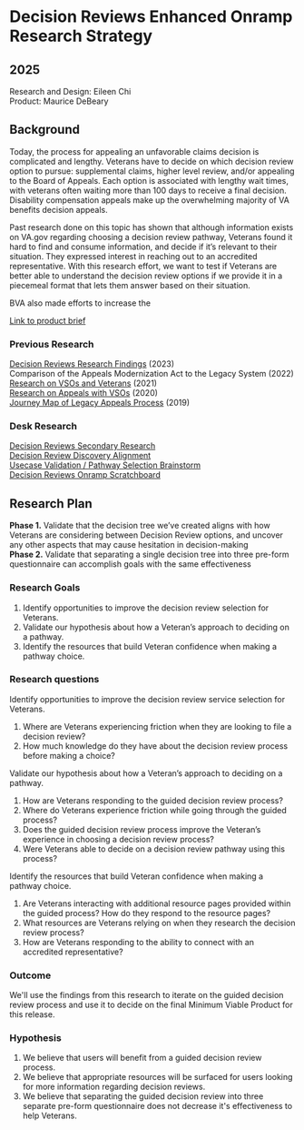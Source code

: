 # Decision Reviews Enhanced Onramp Research Strategy

## 2025

Research and Design: Eileen Chi  
Product: Maurice DeBeary

## Background

Today, the process for appealing an unfavorable claims decision is complicated and lengthy. Veterans have to decide on which decision review option to pursue: supplemental claims, higher level review, and/or appealing to the Board of Appeals. Each option is associated with lengthy wait times, with veterans often waiting more than 100 days to receive a final decision. Disability compensation appeals make up the overwhelming majority of VA benefits decision appeals.

Past research done on this topic has shown that although information exists on VA.gov regarding choosing a decision review pathway, Veterans found it hard to find and consume information, and decide if it’s relevant to their situation. They expressed interest in reaching out to an accredited representative. With this research effort, we want to test if Veterans are better able to understand the decision review options if we provide it in a piecemeal format that lets them answer based on their situation.

BVA also made efforts to increase the 

[Link to product brief](https://github.com/department-of-veterans-affairs/va.gov-team/blob/master/products/decision-reviews/Enhanced-DR-Onramp-Initiative%20Brief.md)

### Previous Research

[Decision Reviews Research Findings](https://github.com/department-of-veterans-affairs/va.gov-team/blob/a04237e74934fc8c62e3086c8c5a8d6393ce36bc/products/claim-appeal-status/research/2022-11-Decision-Reviews/research-findings.md) (2023)  
Comparison of the Appeals Modernization Act to the Legacy System (2022)  
[Research on VSOs and Veterans](https://github.com/department-of-veterans-affairs/va.gov-team/blob/master/products/ebenefits/view-update-POA/research-design/vso-discovery-interviews/vso-discovery-research-findings.md) (2021)  
[Research on Appeals with VSOs](https://github.com/department-of-veterans-affairs/vets-contrib/blob/master/products/APIs/appeals/discovery/VSOs-Interviews/Discovery-Research-VSOs%20\(1\).pdf) (2020)  
[Journey Map of Legacy Appeals Process](https://drive.google.com/file/d/1xoQl4GkIsUOBWUIU5Kqq0pDRU2YWtHwK/view?usp=sharing) (2019)

### Desk Research

[Decision Reviews Secondary Research](https://app.mural.co/t/departmentofveteransaffairs9999/m/departmentofveteransaffairs9999/1706562141804/2ac73a457762e4b979ba8b45078fd1d00c978cbf?sender=ud193ce75f65a17a316ea6194)  
[Decision Review Discovery Alignment](https://app.mural.co/t/departmentofveteransaffairs9999/m/departmentofveteransaffairs9999/1704898827178/4aa1fd22641f899be39726e104bcd969b34d84ab?sender=ud193ce75f65a17a316ea6194)  
[Usecase Validation / Pathway Selection Brainstorm](https://app.mural.co/t/departmentofveteransaffairs9999/m/departmentofveteransaffairs9999/1709655123513/82882febc3f2e7ebd35ba6704c10f90517398d40?sender=ud193ce75f65a17a316ea6194)  
[Decision Reviews Onramp Scratchboard](https://app.mural.co/t/departmentofveteransaffairs9999/m/departmentofveteransaffairs9999/1736350333305/034f554056e15ace373c35a8b9655134d4ccafe0?sender=ud193ce75f65a17a316ea6194)


## Research Plan

**Phase 1\.** Validate that the decision tree we’ve created aligns with how Veterans are considering between Decision Review options, and uncover any other aspects that may cause hesitation in decision-making  
**Phase 2\.** Validate that separating a single decision tree into three pre-form questionnaire can accomplish goals with the same effectiveness

### Research Goals

1. Identify opportunities to improve the decision review selection for Veterans.  
2. Validate our hypothesis about how a Veteran’s approach to deciding on a pathway.  
3. Identify the resources that build Veteran confidence when making a pathway choice.

### Research questions

Identify opportunities to improve the decision review service selection for Veterans.

1. Where are Veterans experiencing friction when they are looking to file a decision review?  
2. How much knowledge do they have about the decision review process before making a choice?

Validate our hypothesis about how a Veteran’s approach to deciding on a pathway.

1. How are Veterans responding to the guided decision review process?  
2. Where do Veterans experience friction while going through the guided process?  
3. Does the guided decision review process improve the Veteran’s experience in choosing a decision review process?  
4. Were Veterans able to decide on a decision review pathway using this process?

Identify the resources that build Veteran confidence when making a pathway choice.

1. Are Veterans interacting with additional resource pages provided within the guided process? How do they respond to the resource pages?  
2. What resources are Veterans relying on when they research the decision review process?
3. How are Veterans responding to the ability to connect with an accredited representative?  

### Outcome

We'll use the findings from this research to iterate on the guided decision review process and use it to decide on the final Minimum Viable Product for this release.

### Hypothesis 

1. We believe that users will benefit from a guided decision review process.  
2. We believe that appropriate resources will be surfaced for users looking for more information regarding decision reviews.
3. We believe that separating the guided decision review into three separate pre-form questionnaire does not decrease it's effectiveness to help Veterans.

